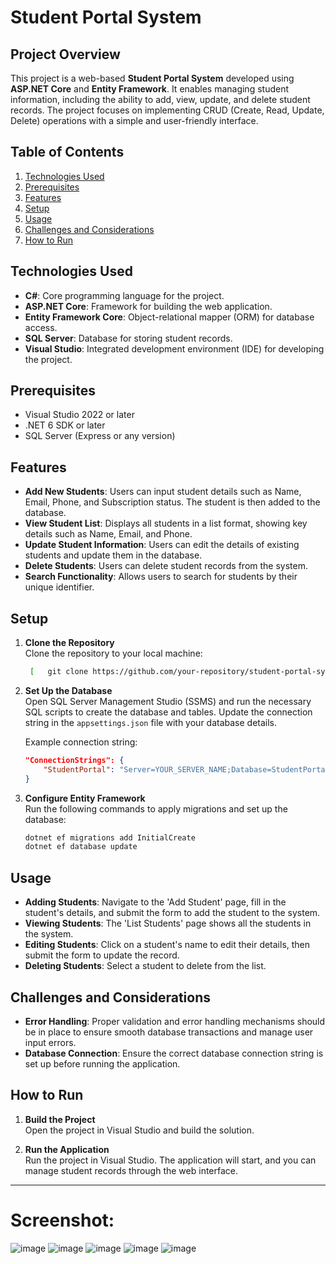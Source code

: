 
# Student Portal System

## Project Overview
This project is a web-based **Student Portal System** developed using **ASP.NET Core** and **Entity Framework**. It enables managing student information, including the ability to add, view, update, and delete student records. The project focuses on implementing CRUD (Create, Read, Update, Delete) operations with a simple and user-friendly interface.

## Table of Contents
1. [Technologies Used](#technologies-used)
2. [Prerequisites](#prerequisites)
3. [Features](#features)
4. [Setup](#setup)
5. [Usage](#usage)
6. [Challenges and Considerations](#challenges-and-considerations)
7. [How to Run](#how-to-run)

## Technologies Used
- **C#**: Core programming language for the project.
- **ASP.NET Core**: Framework for building the web application.
- **Entity Framework Core**: Object-relational mapper (ORM) for database access.
- **SQL Server**: Database for storing student records.
- **Visual Studio**: Integrated development environment (IDE) for developing the project.

## Prerequisites
- Visual Studio 2022 or later
- .NET 6 SDK or later
- SQL Server (Express or any version)

## Features
- **Add New Students**: Users can input student details such as Name, Email, Phone, and Subscription status. The student is then added to the database.
- **View Student List**: Displays all students in a list format, showing key details such as Name, Email, and Phone.
- **Update Student Information**: Users can edit the details of existing students and update them in the database.
- **Delete Students**: Users can delete student records from the system.
- **Search Functionality**: Allows users to search for students by their unique identifier.

## Setup
1. **Clone the Repository**  
   Clone the repository to your local machine:
   ```bash
    [   git clone https://github.com/your-repository/student-portal-system.git](https://github.com/israfilniloy/StudentPortal.git)
   ```

2. **Set Up the Database**  
   Open SQL Server Management Studio (SSMS) and run the necessary SQL scripts to create the database and tables. Update the connection string in the `appsettings.json` file with your database details.

   Example connection string:
   ```json
   "ConnectionStrings": {
       "StudentPortal": "Server=YOUR_SERVER_NAME;Database=StudentPortalDB;Trusted_Connection=True;"
   }
   ```

3. **Configure Entity Framework**  
   Run the following commands to apply migrations and set up the database:
   ```bash
   dotnet ef migrations add InitialCreate
   dotnet ef database update
   ```

## Usage
- **Adding Students**: Navigate to the 'Add Student' page, fill in the student's details, and submit the form to add the student to the system.
- **Viewing Students**: The 'List Students' page shows all the students in the system.
- **Editing Students**: Click on a student's name to edit their details, then submit the form to update the record.
- **Deleting Students**: Select a student to delete from the list.
  
## Challenges and Considerations
- **Error Handling**: Proper validation and error handling mechanisms should be in place to ensure smooth database transactions and manage user input errors.
- **Database Connection**: Ensure the correct database connection string is set up before running the application.

## How to Run
1. **Build the Project**  
   Open the project in Visual Studio and build the solution.
   
2. **Run the Application**  
   Run the project in Visual Studio. The application will start, and you can manage student records through the web interface.

---

# Screenshot:
![image](https://github.com/user-attachments/assets/c4463802-788c-44dd-b4f4-75a27c837df7)
![image](https://github.com/user-attachments/assets/ab9aedda-9e59-4091-95a6-7e9345ab3bbb)
![image](https://github.com/user-attachments/assets/950ba4c4-fa7f-4ac4-ab99-5f5f5d867c5e)
![image](https://github.com/user-attachments/assets/cb8bef63-adae-4df6-b94d-60d0dfa5fcb3)
![image](https://github.com/user-attachments/assets/0dc31dba-01ac-49c5-a7a0-45503f1ff5bf)
